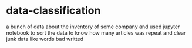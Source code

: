 # data-classification
a bunch of data about the inventory of some company and used jupyter notebook to sort the data to know how many articles was repeat and clear junk data like words bad writted
